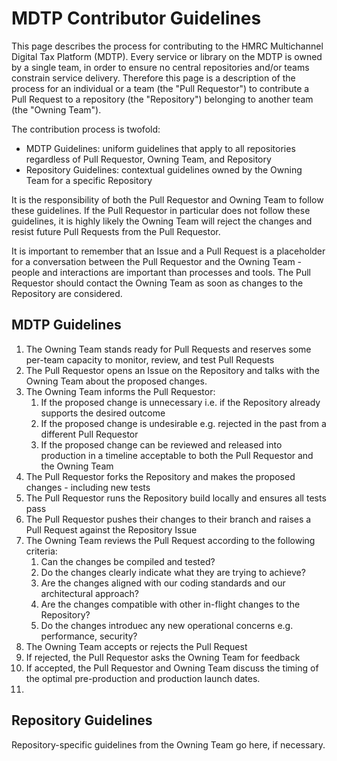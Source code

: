 # MDTP Contributor Guidelines

This page describes the process for contributing to the HMRC Multichannel Digital Tax Platform (MDTP). Every service or library on the MDTP is owned by a single team, in order to ensure no central repositories and/or teams constrain service delivery. Therefore this page is a description of the process for an individual or a team (the "Pull Requestor") to contribute a Pull Request to a repository (the "Repository") belonging to another team (the "Owning Team"). 

The contribution process is twofold: 
- MDTP Guidelines: uniform guidelines that apply to all repositories regardless of Pull Requestor, Owning Team, and Repository
- Repository Guidelines: contextual guidelines owned by the Owning Team for a specific Repository

It is the responsibility of both the Pull Requestor and Owning Team to follow these guidelines. If the Pull Requestor in particular does not follow these guidelines, it is highly likely the Owning Team will reject the changes and resist future Pull Requests from the Pull Requestor. 

It is important to remember that an Issue and a Pull Request is a placeholder for a conversation between the Pull Requestor and the Owning Team - people and interactions are important than processes and tools. The Pull Requestor should contact the Owning Team as soon as changes to the Repository are considered.

## MDTP Guidelines 

1. The Owning Team stands ready for Pull Requests and reserves some per-team capacity to monitor, review, and test Pull Requests
2. The Pull Requestor opens an Issue on the Repository and talks with the Owning Team about the proposed changes. 
3. The Owning Team informs the Pull Requestor:
    1. If the proposed change is unnecessary i.e. if the Repository already supports the desired outcome
    2. If the proposed change is undesirable e.g. rejected in the past from a different Pull Requestor
    3. If the proposed change can be reviewed and released into production in a timeline acceptable to both the Pull Requestor and the Owning Team
4. The Pull Requestor forks the Repository and makes the proposed changes - including new tests
5. The Pull Requestor runs the Repository build locally and ensures all tests pass
6. The Pull Requestor pushes their changes to their branch and raises a Pull Request against the Repository Issue
7. The Owning Team reviews the Pull Request according to the following criteria:
    1. Can the changes be compiled and tested?
    2. Do the changes clearly indicate what they are trying to achieve?
    2. Are the changes aligned with our coding standards and our architectural approach?
    3. Are the changes compatible with other in-flight changes to the Repository?
    4. Do the changes introduec any new operational concerns e.g. performance, security?
5. The Owning Team accepts or rejects the Pull Request
6. If rejected, the Pull Requestor asks the Owning Team for feedback
6. If accepted, the Pull Requestor and Owning Team discuss the timing of the optimal pre-production and production launch dates.
7. 

## Repository Guidelines

Repository-specific guidelines from the Owning Team go here, if necessary. 
